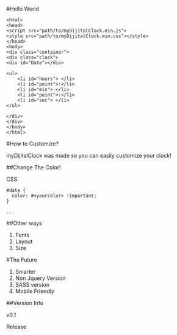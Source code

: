 #Hello World

```
<html>
<head>
<script src="path/to/myDijitalClock.min.js">
<style src="path/to/myDijitalClock.min.css"></style>
</head>
<body>
<div class="container">
<div class="clock">
<div id="Date"></div>

<ul>
	<li id="hours"> </li>
    <li id="point">:</li>
    <li id="min"> </li>
    <li id="point">:</li>
    <li id="sec"> </li>
</ul>

</div>
</div>
</body>
</html>
```

#How to Customize?

myDijitalClock was made so you can easily customize your clock!

##Change The Color!

CSS

```
#date {
  color: #<yourcolor> !important;
}

...
```

##Other ways

1. Fonts
2. Layout
3. Size

#The Future

1. Smarter
2. Non Jquery Version
3. SASS version
4. Mobile Friendly

##Version Info

v0.1

Release
